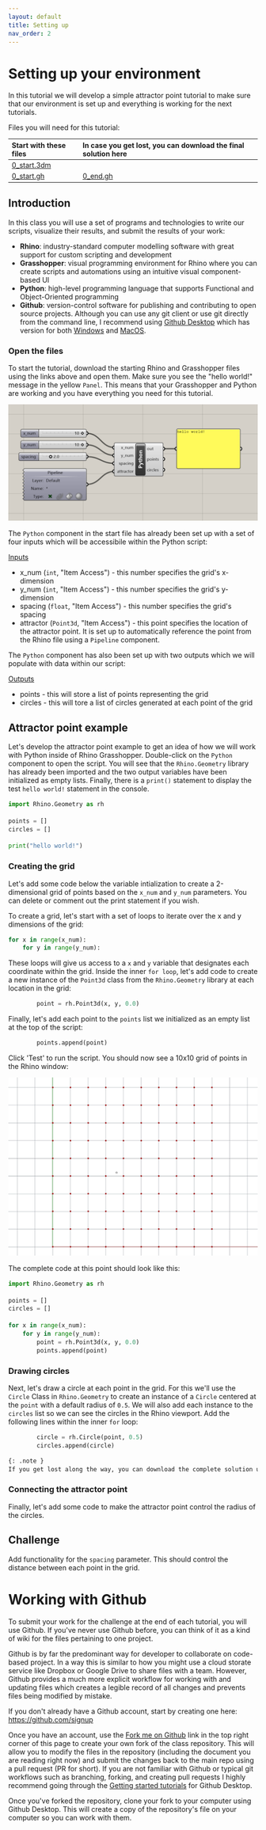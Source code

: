 ```yaml
---
layout: default
title: Setting up
nav_order: 2
---
```


# Setting up your environment

In this tutorial we will develop a simple attractor point tutorial to make sure that our environment is set up and everything is working for the next tutorials.

Files you will need for this tutorial:

| Start with these files                  | In case you get lost, you can download the final solution here |
| :-------------------------------------- | :------------------------------------------------------------- |
| [0_start.3dm](data/0_setup/0_start.3dm) |                                                                |
| [0_start.gh](data/0_setup/0_start.gh)   | [0_end.gh](data/0_setup/0_end.gh)                              |

## Introduction

In this class you will use a set of programs and technologies to write our scripts, visualize their results, and submit the results of your work:

- **Rhino**: industry-standard computer modelling software with great support for custom scripting and development
- **Grasshopper**: visual programming environment for Rhino where you can create scripts and automations using an intuitive visual component-based UI
- **Python**: high-level programming language that supports Functional and Object-Oriented programming
- **Github**: version-control software for publishing and contributing to open source projects. Although you can use any git client or use git directly from the command line, I recommend using [Github Desktop](https://desktop.github.com/) which has version for both [Windows](https://central.github.com/deployments/desktop/desktop/latest/win32) and [MacOS](https://central.github.com/deployments/desktop/desktop/latest/darwin).

### Open the files

To start the tutorial, download the starting Rhino and Grasshopper files using the links above and open them. Make sure you see the "hello world!" message in the yellow `Panel`. This means that your Grasshopper and Python are working and you have everything you need for this tutorial.

![](images/0_01.png)

The `Python` component in the start file has already been set up with a set of four inputs which will be accessibile within the Python script:

<u>Inputs</u>

- x_num (`int`, "Item Access") - this number specifies the grid's x-dimension
- y_num (`int`, "Item Access") - this number specifies the grid's y-dimension
- spacing (`float`, "Item Access") - this number specifies the grid's spacing
- attractor (`Point3d`, "Item Access") - this point specifies the location of the attractor point. It is set up to automatically reference the point from the Rhino file using a `Pipeline` component.

The `Python` component has also been set up with two outputs which we will populate with data within our script:

<u>Outputs</u>

- points - this will store a list of points representing the grid
- circles - this will tore a list of circles generated at each point of the grid

## Attractor point example

Let's develop the attractor point example to get an idea of how we will work with Python inside of Rhino Grasshopper. Double-click on the `Python` component to open the script. You will see that the `Rhino.Geometry` library has already been imported and the two output variables have been initialized as empty lists. Finally, there is a `print()` statement to display the test `hello world!` statement in the console.

```python
import Rhino.Geometry as rh

points = []
circles = []

print("hello world!")
```

### Creating the grid

Let's add some code below the variable intialization to create a 2-dimensional grid of points based on the `x_num` and `y_num` parameters. You can delete or comment out the print statement if you wish.

To create a grid, let's start with a set of loops to iterate over the x and y dimensions of the grid:

```python
for x in range(x_num):
    for y in range(y_num):
```

These loops will give us access to a `x` and `y` variable that designates each coordinate within the grid. Inside the inner `for loop`, let's add code to create a new instance of the `Point3d` class from the `Rhino.Geometry` library at each location in the grid:

```python
        point = rh.Point3d(x, y, 0.0)
```

Finally, let's add each point to the `points` list we initialized as an empty list at the top of the script:

```python
        points.append(point)
```

Click 'Test' to run the script. You should now see a 10x10 grid of points in the Rhino window:

![](images/0_02.png)

The complete code at this point should look like this:

```python
import Rhino.Geometry as rh

points = []
circles = []

for x in range(x_num):
    for y in range(y_num):
        point = rh.Point3d(x, y, 0.0)
        points.append(point)
```

### Drawing circles

Next, let's draw a circle at each point in the grid. For this we'll use the `Circle` Class in `Rhino.Geometry` to create an instance of a `Circle` centered at the `point` with a default radius of `0.5`. We will also add each instance to the `circles` list so we can see the circles in the Rhino viewport. Add the following lines within the inner `for` loop:

```python
        circle = rh.Circle(point, 0.5)
        circles.append(circle)
```

```markdown
{: .note }
If you get lost along the way, you can download the complete solution using the link at the top of the page.
```

### Connecting the attractor point

Finally, let's add some code to make the attractor point control the radius of the circles.

## Challenge

Add functionality for the `spacing` parameter. This should control the distance between each point in the grid.

# Working with Github

To submit your work for the challenge at the end of each tutorial, you will use Github. If you've never use Github before, you can think of it as a kind of wiki for the files pertaining to one project.

Github is by far the predominant way for developer to collaborate on code-based project. In a way this is similar to how you might use a cloud storate service like Dropbox or Google Drive to share files with a team. However, Github provides a much more explicit workflow for working with and updating files which creates a legible record of all changes and prevents files being modified by mistake.

If you don't already have a Github account, start by creating one here: https://github.com/signup

Once you have an account, use the [Fork me on Github](https://github.com/danilnagy/design-ai/fork) link in the top right corner of this page to create your own fork of the class repository. This will allow you to modify the files in the repository (including the document you are reading right now) and submit the changes back to the main repo using a pull request (PR for short). If you are not familiar with Github or typical git workflows such as branching, forking, and creating pull requests I highly recommend going through the [Getting started tutorials](https://docs.github.com/en/desktop/installing-and-configuring-github-desktop/overview/getting-started-with-github-desktop) for Github Desktop.

Once you've forked the repository, clone your fork to your computer using Github Desktop. This will create a copy of the repository's file on your computer so you can work with them.
